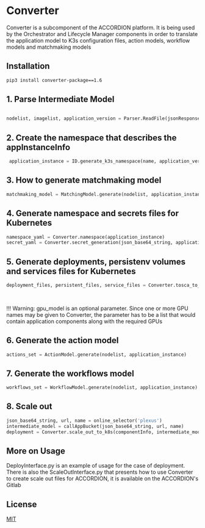 # Converter

Converter is a subcomponent of the ACCORDION platform. It is being used by the Orchestrator and Lifecycle Manager components in order to translate the application model to K3s configuration files, action models, workflow models and matchmaking models

## Installation

```bash
pip3 install converter-package==1.6
```

## 1. Parse Intermediate Model
```python

nodelist, imagelist, application_version = Parser.ReadFile(jsonResponse)
```
## 2. Create the namespace that describes the appInstanceInfo
```python
 application_instance = ID.generate_k3s_namespace(name, application_version, randomApplicationIntanceID())
```

## 3. How to generate matchmaking model
```python
matchmaking_model = MatchingModel.generate(nodelist, application_instance)
```
## 4. Generate namespace and secrets files for Kubernetes
```python
namespace_yaml = Converter.namespace(application_instance)
secret_yaml = Converter.secret_generation(json_base64_string, application_instance)
```

## 5. Generate deployments, persistenv volumes and services files for Kubernetes
```python
deployment_files, persistent_files, service_files = Converter.tosca_to_k8s(nodelist, imagelist,
                                                                                   application_instance, minicloud,
                                                                                   externalIP, gpu_list)
```
!!! Warning: gpu_model is an optional parameter. Since one or more GPU names may be given to Converter, the parameter has to be a list that would contain application components along with the required GPUs

## 6. Generate the action model
```python
actions_set = ActionModel.generate(nodelist, application_instance)
 ```

## 7. Generate the workflows model
```python
workflows_set = WorkflowModel.generate(nodelist, application_instance)
 ```

## 8. Scale out
```python
json_base64_string, url, name = online_selector('plexus')
intermediate_model = callAppBucket(json_base64_string, url, name)
deployment = Converter.scale_out_to_k8s(componentInfo, intermediate_model)
 ```
## More on Usage
DeployInterface.py is an example of usage for the case of deployment. There is also the ScaleOutInterface.py that presents how to use Converter to create scale out files for ACCORDION, it is available on the ACCORDION's Gitlab


## License
[MIT](https://choosealicense.com/licenses/mit/)